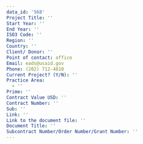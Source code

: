 ```yaml
---
data_id: '568'
Project Title: ''
Start Year: ''
End Year: ''
ISO3 Code: ''
Region: ''
Country: ''
Client/ Donor: ''
Point of contact: office
Email: eads@usaid.gov
Phone: (202) 712-4810
Current Project? (Y/N): ''
Practice Area:
  - ''
Prime: ''
Contract Value USD: ''
Contract Number: ''
Sub: ''
Link: ''
Link to the document file: ''
Document Title: ''
Subcontract Number/Order Number/Grant Number: ''
---
```

